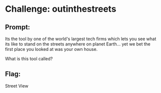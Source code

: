<h1> Challenge: outinthestreets</h1>

<h2>Prompt:</h2> 
Its the tool by one of the world's largest tech firms which lets you see what its like to stand on the streets anywhere on planet Earth... yet we bet the first place you looked at was your own house.

What is this tool called?

<h2>Flag:</h2> 
Street View
